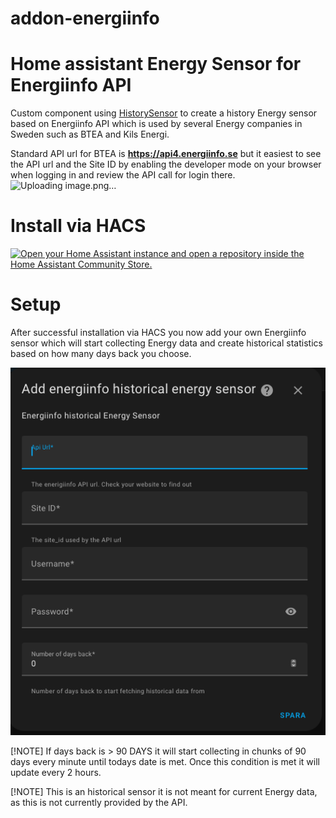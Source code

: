 # addon-energiinfo
# Home assistant Energy Sensor for Energiinfo API
Custom component using [HistorySensor](https://github.com/ldotlopez/ha-historical-sensor/tree/main) to create a history Energy sensor based on Energiinfo API which is used by several Energy companies in Sweden such as BTEA and Kils Energi.

Standard API url for BTEA is **https://api4.energiinfo.se** but it easiest to see the API url and the Site ID by enabling the developer mode on your browser when logging in and review the API call for login there.
![Uploading image.png…]()



# Install via HACS
[![Open your Home Assistant instance and open a repository inside the Home Assistant Community Store.](https://my.home-assistant.io/badges/hacs_repository.svg)](https://my.home-assistant.io/redirect/hacs_repository/?repository=https%3A%2F%2Fgithub.com%2Fveulsan%2Faddon-energiinfo&category=integration&owner=veulsan)

# Setup
After successful installation via HACS you now add your own Energiinfo sensor which will start collecting Energy data and create historical statistics based on how many days back you choose.

![Alt text](Add_Sensor.png?raw=true "Add Sensor")

[!NOTE]
If days back is > 90 DAYS it will start collecting in chunks of 90 days every minute until todays date is met. Once this condition is met it will update every 2 hours.

[!NOTE]
This is an historical sensor it is not meant for current Energy data, as this is not currently provided by the API.
